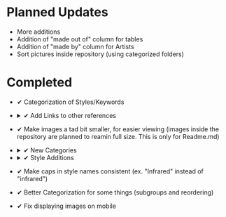# Planned Updates
- More additions
- Addition of "made out of" column for tables
- Addition of "made by" column for Artists
- Sort pictures inside repository (using categorized folders)


# Completed
- ✔ Categorization of Styles/Keywords


- <details><summary> ✔ Add Links to other references</summary>

    |Links|
    |---|
    |[Midjourney Dictionary](https://www.midjourney.com/app/library/dictionary/)|
    |[Midjourney Styles](https://www.midjourney.com/app/library/styles/)|
    |[Understanding MidJourney Through Teapots](https://rexwang8.github.io/resource/ai/teapot)|
    |[Artwork Styles](https://www.wikiart.org/en/paintings-by-style)|
  
  </details>
 

- ✔ Make images a tad bit smaller, for easier viewing (images inside the repository are planned to reamin full size. This is only for Readme.md)


- <details><summary> ✔ New Categories</summary>
  Categories:

  - 🔤 Prompt Parameters
  - 📔 Artists
  </details>


- <details><summary> ✔ Style Additions</summary>

  - <details><summary>🔤 Prompt Parameters</summary>

    |=-=-=-=-=[🔤 Prompt Parameters]=-=-=-=-=|
    |---|
    |--hd|
    |--vibe|
    |--fast|
    |--vibefast|
    </details>
  </details>


- ✔ Make caps in style names consistent (ex. "Infrared" instead of "infrared")
- ✔ Better Categorization for some things (subgroups and reordering)
- ✔ Fix displaying images on mobile
